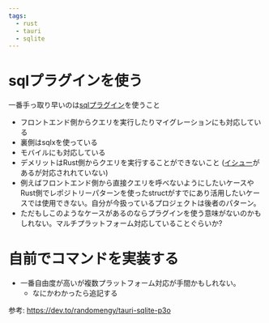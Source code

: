 ```yaml
---
tags:
  - rust
  - tauri
  - sqlite
---
```

# sqlプラグインを使う
 一番手っ取り早いのは[sqlプラグイン](https://github.com/tauri-apps/plugins-workspace/tree/v2/plugins/sql)を使うこと
 * フロントエンド側からクエリを実行したりマイグレーションにも対応している
 * 裏側はsqlxを使っている
 * モバイルにも対応している
 * デメリットはRust側からクエリを実行することができないこと ([イシュー](https://github.com/tauri-apps/plugins-workspace/issues/506)があるが対応されれていない)
 * 例えばフロントエンド側から直接クエリを呼べないようにしたいケースやRust側でレポジトリーパターンを使ったstructがすでにあり活用したいケースでは使用できない。自分が今扱っているプロジェクトは後者のパターン。
 * ただもしこのようなケースがあるのならプラグインを使う意味がないのかもしれない。マルチプラットフォーム対応していることぐらいか?

# 自前でコマンドを実装する

* 一番自由度が高いが複数プラットフォーム対応が手間かもしれない。
	* なにかわかったら追記する

参考: https://dev.to/randomengy/tauri-sqlite-p3o


